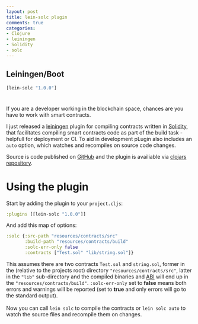 ```yaml
---
layout: post
title: lein-solc plugin
comments: true
categories:
- Clojure
- leiningen
- Solidity
- solc
---
```


## Leiningen/Boot
```clojure
[lein-solc "1.0.0"]
```

# <a name="intro"/>
If you are a developer working in the blockchain space, chances are you have to work with smart contracts.

I just released a [leiningen](https://leiningen.org/) plugin for compiling contracts written in [Solidity](https://solidity.readthedocs.io/), that facilitates compiling smart contracts code as part of the build task - helpfull for deployment or CI.
To aid in development pLugin also includes an `auto` option, which watches and recompiles on source code changes.

Source is code published on [GitHub](https://github.com/district0x/lein-solc) and the plugin is availiable via [clojars repository](https://clojars.org/lein-solc).

# <a name="using"/> Using the plugin

Start by adding the plugin to your `project.cljs`:

```clojure
:plugins [[lein-solc "1.0.0"]]
 ```

And add this map of options:

```clojure
:solc {:src-path "resources/contracts/src"
       :build-path "resources/contracts/build"
       :solc-err-only false
       :contracts ["Test.sol" "lib/string.sol"]}
```

This assumes there are two contracts `Test.sol` and `string.sol`, former in the (relative to the projects root) directory `"resources/contracts/src"`, latter in the `"lib"` sub-directory and the compiled binaries and [ABI](https://web3js.readthedocs.io/en/1.0/web3-eth-abi.html) will end up in the `"resources/contracts/build"`. `:solc-err-only` set to **false** means both errors and warnings will be reported (set to **true** and only errors will go to the standard output). <br>
<br>
Now you can call `lein solc` to compile the contracts or `lein solc auto` to watch the source files and recompile them on changes. 

<!-- # <a name="tips"/> Bonus: Tips on developing plugins for lein  -->



